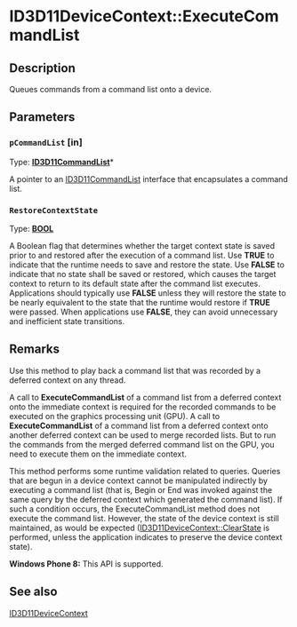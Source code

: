 # ID3D11DeviceContext::ExecuteCommandList

## Description

Queues commands from a command list onto a device.

## Parameters

### `pCommandList` [in]

Type: **[ID3D11CommandList](https://learn.microsoft.com/windows/desktop/api/d3d11/nn-d3d11-id3d11commandlist)***

A pointer to an [ID3D11CommandList](https://learn.microsoft.com/windows/desktop/api/d3d11/nn-d3d11-id3d11commandlist) interface that encapsulates a command list.

### `RestoreContextState`

Type: **[BOOL](https://learn.microsoft.com/windows/desktop/WinProg/windows-data-types)**

A Boolean flag that determines whether the target context state is saved prior to and restored after the execution of a command list. Use **TRUE** to indicate that the runtime needs to save and restore the state. Use **FALSE** to indicate that no state shall be saved or restored, which causes the target context to return to its default state after the command list executes. Applications should typically use **FALSE** unless they will restore the state to be nearly equivalent to the state that the runtime would restore if **TRUE** were passed. When applications use **FALSE**, they can avoid unnecessary and inefficient state transitions.

## Remarks

Use this method to play back a command list that was recorded by a deferred context on any thread.

A call to **ExecuteCommandList** of a command list from a deferred context onto the immediate context is required for the recorded commands to be executed on the graphics processing unit (GPU). A call to **ExecuteCommandList** of a command list from a deferred context onto another deferred context can be used to merge recorded lists. But to run the commands from the merged deferred command list on the GPU, you need to execute them on the immediate context.

This method performs some runtime validation related to queries. Queries that are begun in a device context cannot be manipulated indirectly by executing a command list (that is, Begin or End was invoked against the same query by the deferred context which generated the command list). If such a condition occurs, the ExecuteCommandList method does not execute the command list. However, the state of the device context is still maintained, as would be expected ([ID3D11DeviceContext::ClearState](https://learn.microsoft.com/windows/desktop/api/d3d11/nf-d3d11-id3d11devicecontext-clearstate) is performed, unless the application indicates to preserve the device context state).

**Windows Phone 8:** This API is supported.

## See also

[ID3D11DeviceContext](https://learn.microsoft.com/windows/desktop/api/d3d11/nn-d3d11-id3d11devicecontext)